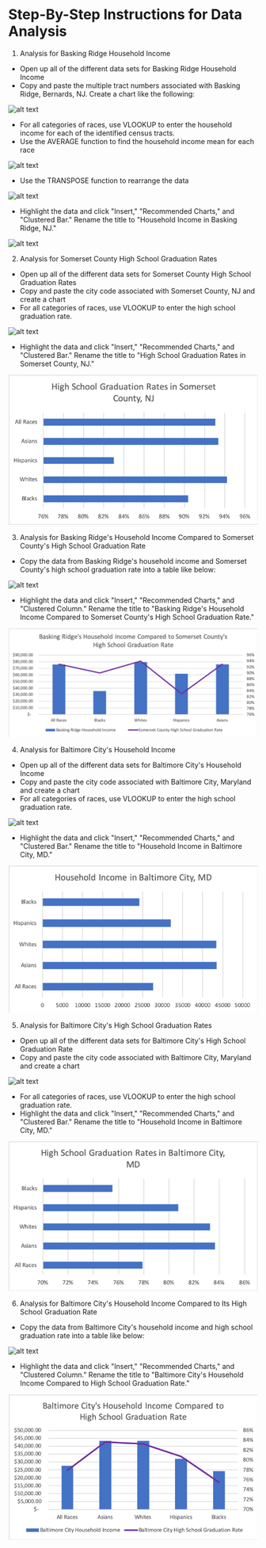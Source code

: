 # Step-By-Step Instructions for Data Analysis
1. Analysis for Basking Ridge Household Income
- Open up all of the different data sets for Basking Ridge Household Income
- Copy and paste the multiple tract numbers associated with Basking Ridge, Bernards, NJ. Create a chart like the following:

![alt text](https://github.com/Daphne-Tang/Comparing-Household-Income-and-High-School-Graduation-Rates-in-Basking-Ridge-and-Baltimore-By-Race/blob/master/Step-By-Step%20Instructions/Screen%20Shot%202020-09-15%20at%2010.55.15%20PM.png)
- For all categories of races, use VLOOKUP to enter the household income for each of the identified census tracts. 
- Use the AVERAGE function to find the household income mean for each race

![alt text](https://github.com/Daphne-Tang/Comparing-Household-Income-and-High-School-Graduation-Rates-in-Basking-Ridge-and-Baltimore-By-Race/blob/master/Step-By-Step%20Instructions/Screen%20Shot%202020-09-15%20at%2011.01.58%20PM.png)

- Use the TRANSPOSE function to rearrange the data

![alt text](https://github.com/Daphne-Tang/Comparing-Household-Income-and-High-School-Graduation-Rates-in-Basking-Ridge-and-Baltimore-By-Race/blob/master/Step-By-Step%20Instructions/Screen%20Shot%202020-09-15%20at%2010.58.46%20PM.png)

- Highlight the data and click "Insert," "Recommended Charts," and "Clustered Bar." Rename the title to "Household Income in Basking Ridge, NJ."

![alt text](https://github.com/Daphne-Tang/Comparing-Household-Income-and-High-School-Graduation-Rates-in-Basking-Ridge-and-Baltimore-By-Race/blob/master/Household%20Income%20in%20Basking%20Ridge%2C%20NJ.png)

2. Analysis for Somerset County High School Graduation Rates
- Open up all of the different data sets for Somerset County High School Graduation Rates
- Copy and paste the city code associated with Somerset County, NJ and create a chart 
- For all categories of races, use VLOOKUP to enter the high school graduation rate. 

![alt text](https://github.com/Daphne-Tang/Comparing-Household-Income-and-High-School-Graduation-Rates-in-Basking-Ridge-and-Baltimore-By-Race/blob/master/Step-By-Step%20Instructions/Screen%20Shot%202020-09-15%20at%2011.24.57%20PM.png)

- Highlight the data and click "Insert," "Recommended Charts," and "Clustered Bar." Rename the title to "High School Graduation Rates in Somerset County, NJ."

![alt text](https://github.com/Daphne-Tang/Comparing-Household-Income-and-High-School-Graduation-Rates-in-Basking-Ridge-and-Baltimore/blob/master/High%20School%20Graduation%20Rates%20in%20Somerset%20County%2C%20NJ.png)

3. Analysis for Basking Ridge's Household Income Compared to Somerset County's High School Graduation Rate
- Copy the data from Basking Ridge's household income and Somerset County's high school graduation rate into a table like below: 

![alt text](https://github.com/Daphne-Tang/Comparing-Household-Income-and-High-School-Graduation-Rates-in-Basking-Ridge-and-Baltimore-By-Race/blob/master/Step-By-Step%20Instructions/Screen%20Shot%202020-09-15%20at%2011.10.59%20PM.png)

- Highlight the data and click "Insert," "Recommended Charts," and "Clustered Column." Rename the title to "Basking Ridge's Household Income Compared to Somerset County's High School Graduation Rate."

![alt text](https://github.com/Daphne-Tang/Comparing-Household-Income-and-High-School-Graduation-Rates-in-Basking-Ridge-and-Baltimore/blob/master/Basking%20Ridge's%20Household%20Income%20Compared%20to%20Somerset%20County's%20High%20School%20Graduation%20Rate.png)

4. Analysis for Baltimore City's Household Income 
- Open up all of the different data sets for Baltimore City's Household Income 
- Copy and paste the city code associated with Baltimore City, Maryland and create a chart
- For all categories of races, use VLOOKUP to enter the high school graduation rate. 

![alt text](https://github.com/Daphne-Tang/Comparing-Household-Income-and-High-School-Graduation-Rates-in-Basking-Ridge-and-Baltimore-By-Race/blob/master/Step-By-Step%20Instructions/Screen%20Shot%202020-09-15%20at%2011.19.43%20PM.png)
- Highlight the data and click "Insert," "Recommended Charts," and "Clustered Bar." Rename the title to "Household Income in Baltimore City, MD."

![alt text](https://github.com/Daphne-Tang/Comparing-Household-Income-and-High-School-Graduation-Rates-in-Basking-Ridge-and-Baltimore/blob/master/Household%20Income%20in%20Baltimore%20City%2C%20MD.png)

5. Analysis for Baltimore City's High School Graduation Rates
- Open up all of the different data sets for Baltimore City's High School Graduation Rate
- Copy and paste the city code associated with Baltimore City, Maryland and create a chart

![alt text](https://github.com/Daphne-Tang/Comparing-Household-Income-and-High-School-Graduation-Rates-in-Basking-Ridge-and-Baltimore-By-Race/blob/master/Step-By-Step%20Instructions/Screen%20Shot%202020-09-15%20at%2011.21.37%20PM.png)

- For all categories of races, use VLOOKUP to enter the high school graduation rate. 
- Highlight the data and click "Insert," "Recommended Charts," and "Clustered Bar." Rename the title to "Household Income in Baltimore City, MD."

![alt text](https://github.com/Daphne-Tang/Comparing-Household-Income-and-High-School-Graduation-Rates-in-Basking-Ridge-and-Baltimore/blob/master/High%20School%20Graduation%20Rates%20in%20Baltimore%20City%2C%20MD.png)

6. Analysis for Baltimore City's Household Income Compared to Its High School Graduation Rate
- Copy the data from Baltimore City's household income and high school graduation rate into a table like below: 

![alt text](https://github.com/Daphne-Tang/Comparing-Household-Income-and-High-School-Graduation-Rates-in-Basking-Ridge-and-Baltimore-By-Race/blob/master/Step-By-Step%20Instructions/Screen%20Shot%202020-09-15%20at%2011.23.33%20PM.png)

- Highlight the data and click "Insert," "Recommended Charts," and "Clustered Column." Rename the title to "Baltimore City's Household Income Compared to High School Graduation Rate."

![alt text](https://github.com/Daphne-Tang/Comparing-Household-Income-and-High-School-Graduation-Rates-in-Basking-Ridge-and-Baltimore/blob/master/Baltimore%20City's%20Household%20Income%20Compared%20to%20High%20School%20Graduation%20Rate.png)
